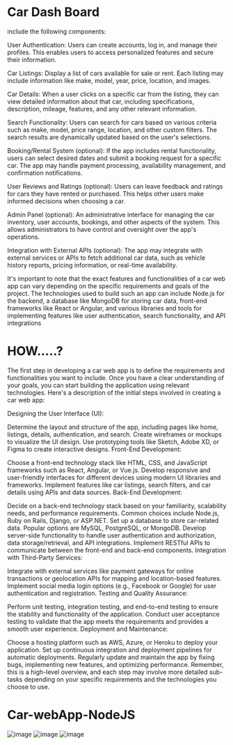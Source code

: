 # Car Dash Board
 include the following components:

User Authentication: Users can create accounts, log in, and manage their profiles. This enables users to access personalized features and secure their information.

Car Listings: Display a list of cars available for sale or rent. Each listing may include information like make, model, year, price, location, and images.

Car Details: When a user clicks on a specific car from the listing, they can view detailed information about that car, including specifications, description, mileage, features, and any other relevant information.

Search Functionality: Users can search for cars based on various criteria such as make, model, price range, location, and other custom filters. The search results are dynamically updated based on the user's selections.

Booking/Rental System (optional): If the app includes rental functionality, users can select desired dates and submit a booking request for a specific car. The app may handle payment processing, availability management, and confirmation notifications.

User Reviews and Ratings (optional): Users can leave feedback and ratings for cars they have rented or purchased. This helps other users make informed decisions when choosing a car.

Admin Panel (optional): An administrative interface for managing the car inventory, user accounts, bookings, and other aspects of the system. This allows administrators to have control and oversight over the app's operations.

Integration with External APIs (optional): The app may integrate with external services or APIs to fetch additional car data, such as vehicle history reports, pricing information, or real-time availability.

It's important to note that the exact features and functionalities of a car web app can vary depending on the specific requirements and goals of the project. The technologies used to build such an app can include Node.js for the backend, a database like MongoDB for storing car data, front-end frameworks like React or Angular, and various libraries and tools for implementing features like user authentication, search functionality, and API integrations

# HOW.....?
The first step in developing a car web app is to define the requirements and functionalities you want to include. Once you have a clear understanding of your goals, you can start building the application using relevant technologies. Here's a description of the initial steps involved in creating a car web app:

Designing the User Interface (UI):

Determine the layout and structure of the app, including pages like home, listings, details, authentication, and search.
Create wireframes or mockups to visualize the UI design.
Use prototyping tools like Sketch, Adobe XD, or Figma to create interactive designs.
Front-End Development:

Choose a front-end technology stack like HTML, CSS, and JavaScript frameworks such as React, Angular, or Vue.js.
Develop responsive and user-friendly interfaces for different devices using modern UI libraries and frameworks.
Implement features like car listings, search filters, and car details using APIs and data sources.
Back-End Development:

Decide on a back-end technology stack based on your familiarity, scalability needs, and performance requirements. Common choices include Node.js, Ruby on Rails, Django, or ASP.NET.
Set up a database to store car-related data. Popular options are MySQL, PostgreSQL, or MongoDB.
Develop server-side functionality to handle user authentication and authorization, data storage/retrieval, and API integrations.
Implement RESTful APIs to communicate between the front-end and back-end components.
Integration with Third-Party Services:

Integrate with external services like payment gateways for online transactions or geolocation APIs for mapping and location-based features.
Implement social media login options (e.g., Facebook or Google) for user authentication and registration.
Testing and Quality Assurance:

Perform unit testing, integration testing, and end-to-end testing to ensure the stability and functionality of the application.
Conduct user acceptance testing to validate that the app meets the requirements and provides a smooth user experience.
Deployment and Maintenance:

Choose a hosting platform such as AWS, Azure, or Heroku to deploy your application.
Set up continuous integration and deployment pipelines for automatic deployments.
Regularly update and maintain the app by fixing bugs, implementing new features, and optimizing performance.
Remember, this is a high-level overview, and each step may involve more detailed sub-tasks depending on your specific requirements and the technologies you choose to use.
# Car-webApp-NodeJS
![image](https://github.com/user-attachments/assets/bcd48b50-44bd-4c3e-8224-67df1590507d)
![image](https://github.com/user-attachments/assets/baf94404-1819-4eaf-af88-86e37e911e6e)
![image](https://github.com/user-attachments/assets/8742d9bb-ae7b-48e3-90d0-63af56e63355)



